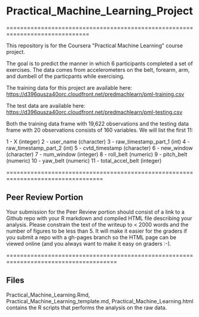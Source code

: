 # Practical_Machine_Learning_Project
==============================================================================

This repository is for the Coursera "Practical Machine Learning" course project.

The goal is to predict the manner in which 6 participants completed a set of exercises.
The data comes from accelerometers on the belt, forearm, arm, and dumbell of the particpants while exercising.

The training data for this project are available here:
https://d396qusza40orc.cloudfront.net/predmachlearn/pml-training.csv

The test data are available here:
https://d396qusza40orc.cloudfront.net/predmachlearn/pml-testing.csv

Both the training data frame with 19,622 observations and the testing data frame with 20 observations consists of 160 variables.
We will list the first 11:

1 - X (integer)
2 - user_name (character)
3 - raw_timestamp_part_1 (int)
4 - raw_timestamp_part_2 (int)
5 - cvtd_timestamp (character)
6 - new_window (character)
7 - num_window (integer)
8 - roll_belt (numeric)
9 - pitch_belt (numeric)
10 - yaw_belt (numeric)
11 - total_accel_belt (integer)

==================================================================================

## Peer Review Portion

Your submission for the Peer Review portion should consist of a link to a Github repo with your R markdown and compiled HTML file describing your analysis. Please constrain the text of the writeup to < 2000 words and the number of figures to be less than 5. It will make it easier for the graders if you submit a repo with a gh-pages branch so the HTML page can be viewed online (and you always want to make it easy on graders :-).

======================================================================================

## Files

Practical_Machine_Learning.Rmd, Practical_Machine_Learning_template.md, Practical_Machine_Learning.html contains the R scripts that performs the analysis on the raw data.
